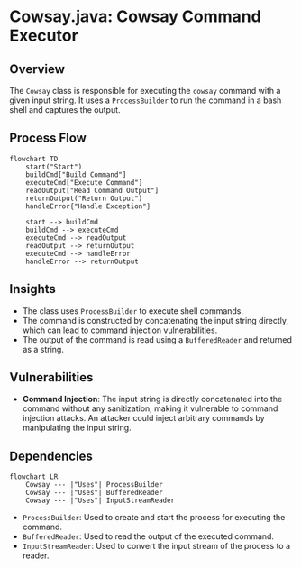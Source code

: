 # Cowsay.java: Cowsay Command Executor

## Overview
The `Cowsay` class is responsible for executing the `cowsay` command with a given input string. It uses a `ProcessBuilder` to run the command in a bash shell and captures the output.

## Process Flow
```mermaid
flowchart TD
    start("Start")
    buildCmd["Build Command"]
    executeCmd["Execute Command"]
    readOutput["Read Command Output"]
    returnOutput("Return Output")
    handleError{"Handle Exception"}

    start --> buildCmd
    buildCmd --> executeCmd
    executeCmd --> readOutput
    readOutput --> returnOutput
    executeCmd --> handleError
    handleError --> returnOutput
```

## Insights
- The class uses `ProcessBuilder` to execute shell commands.
- The command is constructed by concatenating the input string directly, which can lead to command injection vulnerabilities.
- The output of the command is read using a `BufferedReader` and returned as a string.

## Vulnerabilities
- **Command Injection**: The input string is directly concatenated into the command without any sanitization, making it vulnerable to command injection attacks. An attacker could inject arbitrary commands by manipulating the input string.

## Dependencies
```mermaid
flowchart LR
    Cowsay --- |"Uses"| ProcessBuilder
    Cowsay --- |"Uses"| BufferedReader
    Cowsay --- |"Uses"| InputStreamReader
```

- `ProcessBuilder`: Used to create and start the process for executing the command.
- `BufferedReader`: Used to read the output of the executed command.
- `InputStreamReader`: Used to convert the input stream of the process to a reader.
